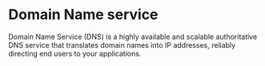 # Domain Name service

Domain Name Service (DNS) is a highly available and scalable authoritative DNS service that translates domain names into IP addresses, reliably directing end users to your applications.
